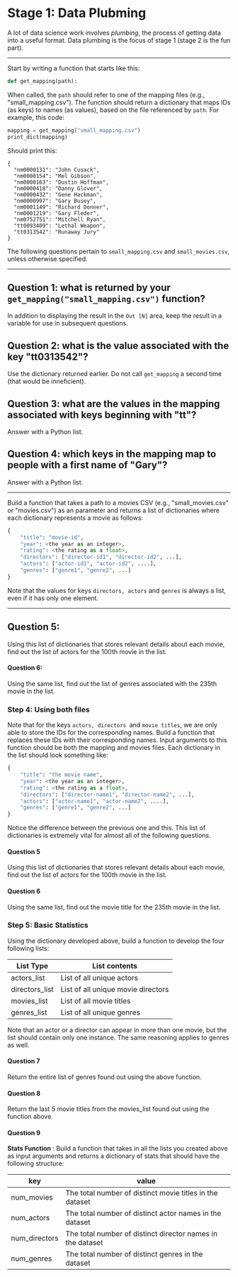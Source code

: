 # Stage 1: Data Plubming

A lot of data science work involves *plumbing*, the process of getting
data into a useful format.  Data plumbing is the focus of stage 1
(stage 2 is the fun part).

---

Start by writing a function that starts like this:

```python
def get_mapping(path):
```

When called, the `path` should refer to one of the mapping files
(e.g., "small_mapping.csv").  The function should return a dictionary
that maps IDs (as keys) to names (as values), based on the file
referenced by `path`.  For example, this code:

```python
mapping = get_mapping("small_mapping.csv")
print_dict(mapping)
```

Should print this:

```
{
  "nm0000131": "John Cusack",
  "nm0000154": "Mel Gibson",
  "nm0000163": "Dustin Hoffman",
  "nm0000418": "Danny Glover",
  "nm0000432": "Gene Hackman",
  "nm0000997": "Gary Busey",
  "nm0001149": "Richard Donner",
  "nm0001219": "Gary Fleder",
  "nm0752751": "Mitchell Ryan",
  "tt0093409": "Lethal Weapon",
  "tt0313542": "Runaway Jury"
}
```

The following questions pertain to `small_mapping.csv` and
`small_movies.csv`, unless otherwise specified.

---

## Question 1: what is returned by your `get_mapping("small_mapping.csv")` function?

In addition to displaying the result in the `Out [N]` area, keep the
result in a variable for use in subsequent questions.

## Question 2: what is the value associated with the key "tt0313542"?

Use the dictionary returned earlier. Do not call `get_mapping` a
second time (that would be inneficient).

## Question 3: what are the values in the mapping associated with keys beginning with "tt"?

Answer with a Python list.

## Question 4: which keys in the mapping map to people with a first name of "Gary"?

Answer with a Python list.

---

Build a function that takes a path to a movies CSV (e.g.,
"small_movies.csv" or "movies.csv") as an parameter and returns a list
of dictionaries where each dictionary represents a movie as follows:

```python
{ 
    "title": "movie-id",
    "year": <the year as an integer>,
    "rating": <the rating as a float>,
    "directors": ["director-id1", "director-id2", ...],
    "actors": ["actor-id1", "actor-id2", ....], 
    "genres": ["genre1", "genre2", ...]
}
```
Note that the values for keys ```directors, actors``` and ```genres``` is always a list, even if it has only one element.

---

## Question 5:

Using this list of dictionaries that stores relevant details about
each movie, find out the list of actors for the 100th movie in the
list.

#### Question 6: 
Using the same list, find out the list of genres associated with the 235th movie in the list.


### Step 4: Using both files

Note that for the keys ```actors, directors ```and ```movie titles```, we are only able to store the IDs for the corresponding names. Build a function that replaces these IDs with their corresponding names. Input arguments to this function should be both the mapping and movies files. Each dictionary in the list should look something like:

```python
{ 
    "title": "the movie name",
    "year": <the year as an integer>,
    "rating": <the rating as a float>,
    "directors": ["director-name1", "director-name2", ...],
    "actors": ["actor-name1", "actor-name2", ....], 
    "genres": ["genre1", "genre2", ...]
}
```
Notice the difference between the previous one and this. This list of dictionaries is extremely vital for almost all of the following questions.

#### Question 5
Using this list of dictionaries that stores relevant details about each movie, find out the list of actors for the 100th movie in the list.

#### Question 6
Using the same list, find out the movie title for the 235th movie in the list.


### Step 5: Basic Statistics
Using the dictionary developed above, build a function to develop the four following lists:

List Type     | List contents
------------- | -------------
actors_list   | List of all unique actors
directors_list| List of all unique movie directors
movies_list   | List of all movie titles
genres_list   | List of all unique genres

Note that an actor or a director can appear in more than one movie, but the list should contain only one instance. The same reasoning applies to genres as well. 


#### Question 7
Return the entire list of genres found out using the above function.

#### Question 8
Return the last 5 movie titles from the movies_list found out using the function above.


#### Question 9
**Stats Function** : Build a function that takes in all the lists you created above as input arguments and returns a dictionary of stats that should have the following structure:


key          |	value 
-------------|---------------------------------------------------------
num_movies	 |The total number of distinct movie titles in the dataset
num_actors	 |The total number of distinct actor names in the dataset
num_directors|The total number of distinct director names in the dataset
num_genres	 |The total number of distinct genres in the dataset
